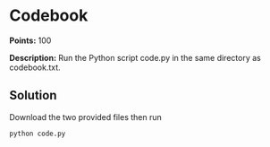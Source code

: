 # Codebook


**Points:** 100

**Description:** Run the Python script code.py in the same directory as codebook.txt.



## Solution 

Download the two provided files then run


```bash
python code.py
```
